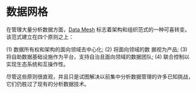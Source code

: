 # 数据网格

在管理大量分析数据方面，[Data Mesh](https://martinfowler.com/articles/data-monolith-to-mesh.html) 标志着架构和组织范式的一种可喜转变。该范式建立在四个原则之上：

(1) 数据所有权和架构的面向领域去中心化;
(2) 将面向领域的数 据视为产品;
(3) 将自助数据基础设施作为平台，支持自治且面向领域的数据团队;
(4) 联合控制以实现生态系统和互操作性。

尽管这些原则很直观，并且只是试图解决以前集中分析数据管理的许多已知挑战，它们仍胜过了现有的分析数据技术。
